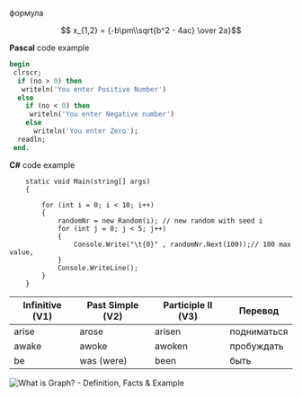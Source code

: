 формула

$$ x_{1,2} = {-b\pm\\sqrt{b^2 - 4ac} \over 2a}$$


**Pascal** code example

```pascal
begin
 clrscr;
  if (no > 0) then
   writeln('You enter Positive Number')
  else
    if (no < 0) then
     writeln('You enter Negative number')
    else
      writeln('You enter Zero');
  readln;
 end.
```

**C#** code example
```clike
	static void Main(string[] args)
	{

		for (int i = 0; i < 10; i++)
		{
			randomNr = new Random(i); // new random with seed i
			for (int j = 0; j < 5; j++)
			{
				Console.Write("\t{0}" , randomNr.Next(100));// 100 max value,
			}
			Console.WriteLine();
		}
	}
```


Infinitive (V1)|Past Simple (V2)|Participle II (V3)|Перевод|
|--- |--- |--- |--- |
|arise|arose|arisen|подниматься|
|awake|awoke|awoken|пробуждать|
|be|was (were)|been|быть|


![What is Graph? - Definition, Facts & Example](https://cdn-skill.splashmath.com/panel-uploads/GlossaryTerm/0053540d59ee4824b70187bce47ef0e4/1551236725_Drawing-a-bar-graph-to-represent-the-data.png)